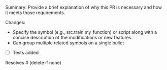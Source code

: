 Summary:
Provide a brief explanation of why this PR is necessary and how it meets those requirements.

Changes:
- Specify the symbol (e.g., src.train.my_function) or script along with a concise description of the modifications or new features.
- Can group multiple related symbols on a single bullet

- [ ] Tests added

Resolves #<github issues> (delete if none)